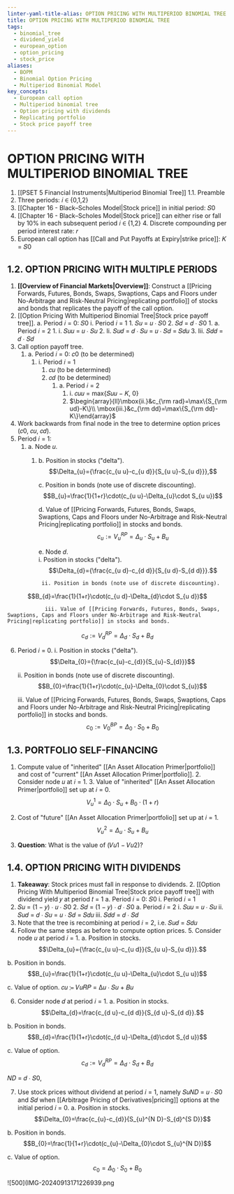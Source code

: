 ```yaml
---
linter-yaml-title-alias: OPTION PRICING WITH MULTIPERIOD BINOMIAL TREE
title: OPTION PRICING WITH MULTIPERIOD BINOMIAL TREE
tags:
  - binomial_tree
  - dividend_yield
  - european_option
  - option_pricing
  - stock_price
aliases:
  - BOPM
  - Binomial Option Pricing
  - Multiperiod Binomial Model
key_concepts:
  - European call option
  - Multiperiod binomial tree
  - Option pricing with dividends
  - Replicating portfolio
  - Stock price payoff tree
---
```


# OPTION PRICING WITH MULTIPERIOD BINOMIAL TREE

1. [[PSET 5 Financial Instruments|Multiperiod Binomial Tree]] 1.1. Preamble
1. Three periods: 𝑖 ∈ {0,1,2}
2. [[Chapter 16 - Black–Scholes Model|Stock price]] in initial period: 𝑆0
3. [[Chapter 16 - Black–Scholes Model|Stock price]] can either rise or fall by 10% in each subsequent period 𝑖 ∈ {1,2} 4. Discrete compounding per period interest rate: 𝑟
5. European call option has [[Call and Put Payoffs at Expiry|strike price]]: 𝐾 = 𝑆0

## 1.2. OPTION PRICING WITH MULTIPLE PERIODS

1. **[[Overview of Financial Markets|Overview]]**: Construct a [[Pricing Forwards, Futures, Bonds, Swaps, Swaptions, Caps and Floors under No-Arbitrage and Risk-Neutral Pricing|replicating portfolio]] of stocks and bonds that replicates the
payoff of the call option.
2. [[Option Pricing With Multiperiod Binomial Tree|Stock price payoff tree]].
	a. Period 𝑖 = 0: 𝑆0
		i. Period 𝑖 = 1
			1. 𝑆𝑢 = 𝑢 ∙ 𝑆0
			2. 𝑆𝑑 = 𝑑 ∙ 𝑆0
				1. a. Period 𝑖 = 2
					1. i. 𝑆𝑢𝑢 = 𝑢 ∙ 𝑆𝑢
					2. Ii. 𝑆𝑢𝑑 = 𝑑 ∙ 𝑆𝑢 = 𝑢 ∙ 𝑆𝑑 = 𝑆𝑑𝑢
					3. Iii. 𝑆𝑑𝑑 = 𝑑 ∙ 𝑆𝑑
3. Call option payoff tree.
	1. a. Period 𝑖 = 0: 𝑐0 (to be determined)
		1. i. Period 𝑖 = 1
			1. 𝑐𝑢 (to be determined)
			2. 𝑐𝑑 (to be determined)
				1. a. Period 𝑖 = 2
					1. i. 𝑐𝑢𝑢 = max{𝑆𝑢𝑢 − 𝐾, 0}
					2. $\begin{array}{ll}\mbox{ii.}&c_{\rm rad}=\max\{S_{\rm ud}-K\}\\ \mbox{iii.}&c_{\rm dd}=\max\{S_{\rm dd}-K\}\end{array}$
4. Work backwards from final node in the tree to determine option prices (𝑐0, 𝑐𝑢, 𝑐𝑑).
5. Period 𝑖 = 1:
	1. a. Node 𝑢.
		1. b. Position in stocks ("delta").
$$\Delta_{u}={\frac{c_{u u}-c_{u d}}{S_{u u}-S_{u d}}},$$

			c. Position in bonds (note use of discrete discounting).  
$$B_{u}=\frac{1}{1+r}\cdot(c_{u u}-\Delta_{u}\cdot S_{u u})$$

			d. Value of [[Pricing Forwards, Futures, Bonds, Swaps, Swaptions, Caps and Floors under No-Arbitrage and Risk-Neutral Pricing|replicating portfolio]] in stocks and bonds.  
$$c_{u}:=V_{u}^{R P}=\Delta_{u}\cdot S_{u}+B_{u}$$

			e. Node 𝑑.  
				i. Position in stocks ("delta").  
$$\Delta_{d}={\frac{c_{u d}-c_{d d}}{S_{u d}-S_{d d}}}.$$

				ii. Position in bonds (note use of discrete discounting).  
$$B_{d}=\frac{1}{1+r}\cdot(c_{u d}-\Delta_{d}\cdot S_{u d})$$

				iii. Value of [[Pricing Forwards, Futures, Bonds, Swaps, Swaptions, Caps and Floors under No-Arbitrage and Risk-Neutral Pricing|replicating portfolio]] in stocks and bonds.  
$$c_{d}:=V_{d}^{R P}=\Delta_{d}\cdot S_{d}+B_{d}$$

6. Period 𝑖 = 0.
	i. Position in stocks ("delta").
$$\Delta_{0}={\frac{c_{u}-c_{d}}{S_{u}-S_{d}}}$$

	ii. Position in bonds (note use of discrete discounting).  
$$B_{0}=\frac{1}{1+r}\cdot(c_{u}-\Delta_{0}\cdot S_{u})$$

	iii. Value of [[Pricing Forwards, Futures, Bonds, Swaps, Swaptions, Caps and Floors under No-Arbitrage and Risk-Neutral Pricing|replicating portfolio]] in stocks and bonds.  
$$c_{0}:=V_{0}^{BP}=\Delta_{0}\cdot S_{0}+B_{0}$$

## 1.3. PORTFOLIO SELF-FINANCING

1. Compute value of "inherited" [[An Asset Allocation Primer|portfolio]] and cost of "current" [[An Asset Allocation Primer|portfolio]]. 2. Consider node 𝑢 at 𝑖 = 1. 3. Value of "inherited" [[An Asset Allocation Primer|portfolio]] set up at 𝑖 = 0.
$$V_{u}^{1}=\Delta_{0}\cdot S_{u}+B_{0}\cdot(1+r)$$

4. Cost of "future" [[An Asset Allocation Primer|portfolio]] set up at 𝑖 = 1.
$$V_{u}^{2}=\Delta_{u}\cdot S_{u}+B_{u}$$

5. **Question**: What is the value of (𝑉𝑢1 − 𝑉𝑢2)?

## 1.4. OPTION PRICING WITH DIVIDENDS

1. **Takeaway**: Stock prices must fall in response to dividends. 2. [[Option Pricing With Multiperiod Binomial Tree|Stock price payoff tree]] with dividend yield 𝑦 at period 𝑡 = 1
a. Period 𝑖 = 0: 𝑆0
i. Period 𝑖 = 1
1. 𝑆𝑢 = (1 − 𝑦) ∙ 𝑢 ∙ 𝑆0 2. 𝑆𝑑 = (1 − 𝑦) ∙ 𝑑 ∙ 𝑆0
a. Period 𝑖 = 2
i. 𝑆𝑢𝑢 = 𝑢 ∙ 𝑆𝑢
ii. 𝑆𝑢𝑑 = 𝑑 ∙ 𝑆𝑢 = 𝑢 ∙ 𝑆𝑑 = 𝑆𝑑𝑢
iii. 𝑆𝑑𝑑 = 𝑑 ∙ 𝑆𝑑
3. Note that the tree is recombining at period 𝑖 = 2, i.e. 𝑆𝑢𝑑 = 𝑆𝑑𝑢
4. Follow the same steps as before to compute option prices. 5. Consider node 𝑢 at period 𝑖 = 1.
a. Position in stocks.
$$\Delta_{u}={\frac{c_{u u}-c_{u d}}{S_{u u}-S_{u d}}}.$$

b. Position in bonds.
$$B_{u}=\frac{1}{1+r}\cdot(c_{u u}-\Delta_{u}\cdot S_{u u})$$

c. Value of option.
𝑐𝑢 ≔ 𝑉𝑢𝑅𝑃 = Δ𝑢 ∙ 𝑆𝑢 + 𝐵𝑢

6. Consider node 𝑑 at period 𝑖 = 1.
a. Position in stocks.
$$\Delta_{d}=\frac{c_{d u}-c_{d d}}{S_{d u}-S_{d d}}.$$

b. Position in bonds.
$$B_{d}=\frac{1}{1+r}\cdot(c_{d u}-\Delta_{d}\cdot S_{d u})$$

c. Value of option.
$$c_{d}:=V_{d}^{R P}=\Delta_{d}\cdot S_{d}+B_{d}$$

𝑁𝐷 = 𝑑 ∙ 𝑆0,

7. Use stock prices without dividend at period 𝑖 = 1, namely 𝑆𝑢𝑁𝐷 = 𝑢 ∙ 𝑆0 and 𝑆𝑑
when [[Arbitrage Pricing of Derivatives|pricing]] options at the initial period 𝑖 = 0.
a. Position in stocks.
$$\Delta_{0}=\frac{c_{u}-c_{d}}{S_{u}^{N D}-S_{d}^{S D}}$$

b. Position in bonds.
$$B_{0}=\frac{1}{1+r}\cdot(c_{u}-\Delta_{0}\cdot S_{u}^{N D})$$

c. Value of option.
$$c_{0}=\Delta_{0}\cdot S_{0}+B_{0}$$

 ![500](IMG-20240913171226939.png